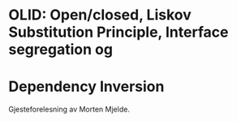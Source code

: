 # OLID: Open/closed, Liskov Substitution Principle, Interface segregation og
# Dependency Inversion

Gjesteforelesning av Morten Mjelde. 
